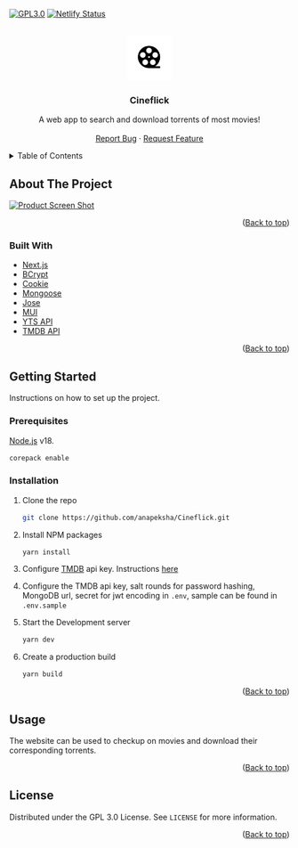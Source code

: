 <div id="top"></div>
<!--
*** Thanks for checking out the Best-README-Template. If you have a suggestion
*** that would make this better, please fork the repo and create a pull request
*** or simply open an issue with the tag "enhancement".
*** Don't forget to give the project a star!
*** Thanks again! Now go create something AMAZING! :D
-->

<!-- PROJECT SHIELDS -->
<!--
*** I'm using markdown "reference style" links for readability.
*** Reference links are enclosed in brackets [ ] instead of parentheses ( ).
*** See the bottom of this document for the declaration of the reference variables
*** for contributors-url, forks-url, etc. This is an optional, concise syntax you may use.
*** https://www.markdownguide.org/basic-syntax/#reference-style-links
-->

[![GPL3.0][license-shield]][license-url]
[![Netlify Status](https://api.netlify.com/api/v1/badges/c776c96a-cb68-43fb-9861-f33cb202a97f/deploy-status)](https://app.netlify.com/sites/cineflick-anapeksha/deploys)

<!-- PROJECT LOGO -->
<br />
<div align="center">
  <a href="https://github.com/anapeksha/cineflick">
    <img src="product_assets/logo.png" alt="Logo" width="80" height="80" style="object-fit:contain">
  </a>

  <h3 align="center">Cineflick</h3>

  <p align="center">
    A web app to search and download torrents of most movies!
    <br />
    <br />
    <a href="https://github.com/anapeksha/cineflick/issues">Report Bug</a>
    ·
    <a href="https://github.com/anapeksha/cineflick/issues">Request Feature</a>
  </p>
</div>

<!-- TABLE OF CONTENTS -->
<details>
  <summary>Table of Contents</summary>
  <ol>
    <li>
      <a href="#about-the-project">About The Project</a>
      <ul>
        <li><a href="#built-with">Built With</a></li>
      </ul>
    </li>
    <li>
      <a href="#getting-started">Getting Started</a>
      <ul>
        <li><a href="#prerequisites">Prerequisites</a></li>
        <li><a href="#installation">Installation</a></li>
      </ul>
    </li>
    <li><a href="#usage">Usage</a></li>
    <li><a href="#license">License</a></li>
  </ol>
</details>

<!-- ABOUT THE PROJECT -->

## About The Project

[![Product Screen Shot][product-screenshot]](https://github.com/anapeksha/cineflick)

<p align="right">(<a href="#top">Back to top</a>)</p>

### Built With

- [Next.js](https://nextjs.org)
- [BCrypt](https://github.com/kelektiv/node.bcrypt.js)
- [Cookie](https://github.com/jshttp/cookie)
- [Mongoose](https://github.com/Automattic/mongoose)
- [Jose](https://github.com/panva/jose)
- [MUI](https://mui.com/)
- [YTS API](https://yts.mx/api/)
- [TMDB API](https://developers.themoviedb.org/3/getting-started/introduction/)

<p align="right">(<a href="#top">Back to top</a>)</p>

<!-- GETTING STARTED -->

## Getting Started

Instructions on how to set up the project.

### Prerequisites

[Node.js](https://nodejs.org) v18.

```sh
corepack enable
```

### Installation

1. Clone the repo
   ```sh
   git clone https://github.com/anapeksha/Cineflick.git
   ```
2. Install NPM packages
   ```sh
   yarn install
   ```
3. Configure [TMDB](https://www.themoviedb.org/) api key. Instructions [here](https://developers.themoviedb.org/3/getting-started/introduction)

4. Configure the TMDB api key, salt rounds for password hashing, MongoDB url, secret for jwt encoding in `.env`, sample can be found in `.env.sample`

5. Start the Development server

   ```sh
   yarn dev
   ```

6. Create a production build
   ```sh
   yarn build
   ```

<p align="right">(<a href="#top">Back to top</a>)</p>

<!-- USAGE EXAMPLES -->

## Usage

The website can be used to checkup on movies and download their corresponding torrents.

<p align="right">(<a href="#top">Back to top</a>)</p>

<!-- LICENSE -->

## License

Distributed under the GPL 3.0 License. See `LICENSE` for more information.

<p align="right">(<a href="#top">Back to top</a>)</p>

<!-- MARKDOWN LINKS & IMAGES -->
<!-- https://www.markdownguide.org/basic-syntax/#reference-style-links -->

[license-shield]: https://img.shields.io/github/license/anapeksha/cineflick.svg
[license-url]: https://github.com/anapeksha/cineflick/blob/main/LICENSE
[product-screenshot]: https://github.com/anapeksha/cineflick/blob/main/product_assets/screenshot.png
